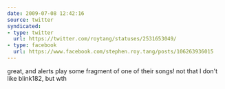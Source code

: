 ```yaml
---
date: 2009-07-08 12:42:16
source: twitter
syndicated:
- type: twitter
  url: https://twitter.com/roytang/statuses/2531653049/
- type: facebook
  url: https://www.facebook.com/stephen.roy.tang/posts/106263936015
---
```


great, and alerts play some fragment of one of their songs! not that I don't like blink182, but wth